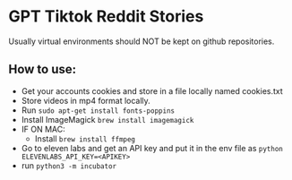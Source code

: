# GPT Tiktok Reddit Stories

Usually virtual environments should NOT be kept on github repositories.

## How to use:

- Get your accounts cookies and store in a file locally named cookies.txt
- Store videos in mp4 format locally.
- Run ```sudo apt-get install fonts-poppins```
- Install ImageMagick `brew install imagemagick`
- IF ON MAC:
  - Install `brew install ffmpeg`
- Go to eleven labs and get an API key and put it in the env file as ```python ELEVENLABS_API_KEY=<APIKEY>```
- run `python3 -m incubator`